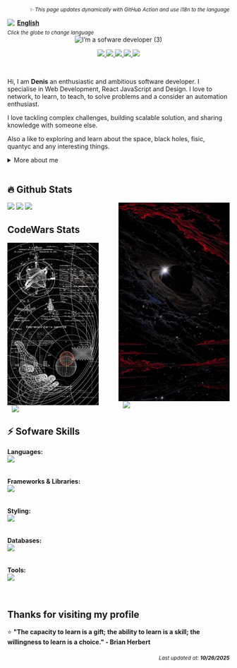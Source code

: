 <p  width="48%" align="right">
  <sub><i>✨ This page updates dynamically with GitHub Action and use i18n to the language</i></sub>
</p>
<a width="48%" href="https://custom-github-overview.vercel.app/docs/selector.html" alt="Change language">
  <img  align="left" width="22px" src="https://img.icons8.com/color/48/000000/globe.png"/>
  <b>English</b>
<br/></a>
<sub><i>Click the globe to change language</i></sub>

<br clear="both"/>

<div align="center"><img alt="I’m a sofware developer (3)" src="https://github.com/user-attachments/assets/4873f82f-ec86-4ef6-a5e5-c95c34d9444f" />

<br>
<p align="center">
  <a href="https://www.linkedin.com/in/denisanchez/" title="LinkedIn">
    <img width="32px" src="https://img.icons8.com/ios-filled/50/ffffff/linkedin.png"/>
  </a> 
  <a href="https://github.com/DenisV2112" title="GitHub">
    <img width="32px" src="https://cdn.simpleicons.org/github/white"/>
  </a>
  <a href="https://www.codewars.com/users/DenisV2103" title="CodeWars">
    <img width="32px" src="https://cdn.simpleicons.org/codewars/white"/>
  </a>
  <a href="https://stackoverflow.com/users/your-profile" title="Stack Overflow">
    <img width="32px" src="https://cdn.simpleicons.org/stackoverflow/white"/>
  </a>
  <a href="https://discord.gg/" title="Discord">
    <img width="32px" src="https://cdn.simpleicons.org/discord/white"/>
  </a>
</p>
</div>
<br>

<p>
Hi, I am <b>Denis</b> an enthusiastic and ambitious software developer. I specialise in Web Development, React JavaScript and Design. I love to network, to learn, to teach, to solve problems and a consider an automation enthusiast.

I love tackling complex challenges, building scalable solution, and sharing knowledge with someone else.

Also a like to exploring and learn about the space, black holes, fisic, quantyc and any interesting things.
</p>

<div>
<details>
  <summary> More about me </summary>

- I'm currently on a journey to build **great** things.

- I'm currently learning **everything**

- I also created a discord channel, addicionally of that a documentation page to help Riwi's coders understanding programming fundamentals at [noLearn](https://nolearn-dev.web.app/)

- All of my programming experience are available at [Linkedin](https://www.linkedin.com/in/denisanchez/)

- Reach me out at **contact.denis.sanchez@gmail.com**

</details>
</div>
<br clear="both"/>


## 🔥 Github Stats

<img align="right" width="50%" src="./assets/img/b4beb746b9ee616660a2f247dbfb5288.jpg" />
<a href="https://github.com/DenisV2112"><img width="50%" src="https://github-readme-streak-stats.herokuapp.com/?user=DenisV2112&theme=dark&date_format=M%20j%5B,%20Y%5D&ring=ff3068&fire=ff3068&sideNums=ff3068"></a>
<a href="https://github.com/DenisV2112"><img width="50%" src="https://github-readme-stats.vercel.app/api?username=DenisV2112&theme=dark&sideNums=ff3068"></a>
<a href="https://github.com/DenisV2112"><img width="50%" src="https://github-readme-stats.vercel.app/api/top-langs/?username=DenisV2112&layout=compact&theme=dark"></a>

## CodeWars Stats
  
<img align="left" width="41%"  src="./assets/img/codewars.jpeg"/>
<a href="https://www.codewars.com/users/DenisV2103">
<br>
<img width="48%"  align="right"  src="https://www.codewars.com/users/DenisV2103/badges/large">
<br>
<br>
<img width="50%" align="right" src="https://custom-github-overview.vercel.app/api/stats?username=DenisV2103&hide_border=true">
</a>

<br clear="both"/>

## ⚡ Sofware Skills
**Languages:**<br>
<img src="https://skillicons.dev/icons?i=js,ts,python,php,cs" />
<br/><br/>

**Frameworks & Libraries:**<br>
<img src="https://skillicons.dev/icons?i=react,vue,dotnet,laravel,nodejs" />
<br/><br/>

**Styling:**<br>
<img src="https://skillicons.dev/icons?i=html,css,sass,tailwind,bootstrap,vite" />
<br/><br/>

**Databases:**<br>
<img src="https://skillicons.dev/icons?i=mysql,postgresql,mongodb,supabase,firebase" />
<br/><br/>

**Tools:**<br>
<img src="https://skillicons.dev/icons?i=git,github,githubactions,docker,vercel,netlify,azure,prisma,wordpress" />

<br clear="both"/>

## Thanks for visiting my profile

⭐ **"The capacity to learn is a gift; the ability to learn is a skill; the willingness to learn is a choice." - Brian Herbert**

<div align="right">
<sub><i>Last updated at: <b>10/26/2025</b></i></sub>
</div>